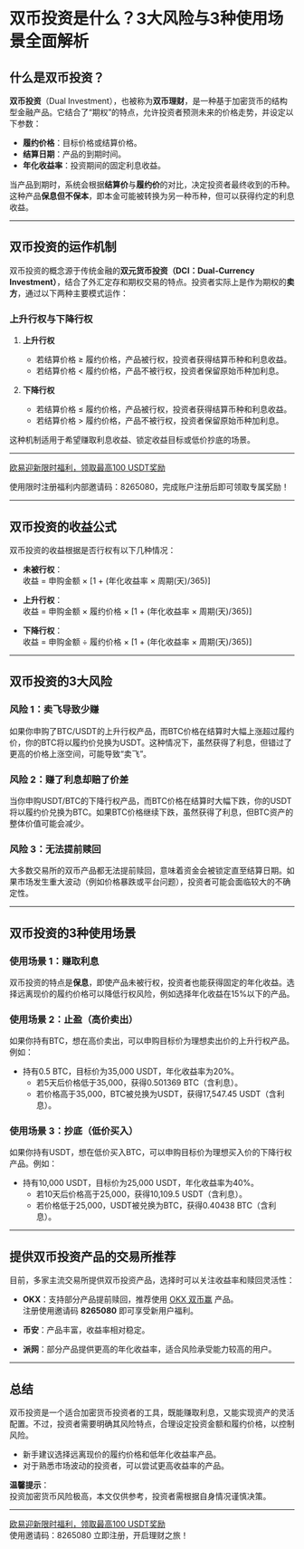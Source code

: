 # 双币投资是什么？3大风险与3种使用场景全面解析



## 什么是双币投资？

**双币投资**（Dual Investment），也被称为**双币理财**，是一种基于加密货币的结构型金融产品。它结合了“期权”的特点，允许投资者预测未来的价格走势，并设定以下参数：

- **履约价格**：目标价格或结算价格。
- **结算日期**：产品的到期时间。
- **年化收益率**：投资期间的固定利息收益。

当产品到期时，系统会根据**结算价**与**履约价**的对比，决定投资者最终收到的币种。这种产品**保息但不保本**，即本金可能被转换为另一种币种，但可以获得约定的利息收益。

---

## 双币投资的运作机制

双币投资的概念源于传统金融的**双元货币投资（DCI：Dual-Currency Investment）**，结合了外汇定存和期权交易的特点。投资者实际上是作为期权的**卖方**，通过以下两种主要模式运作：

### 上升行权与下降行权

1. **上升行权**  
   - 若结算价格 ≥ 履约价格，产品被行权，投资者获得结算币种和利息收益。
   - 若结算价格 < 履约价格，产品不被行权，投资者保留原始币种加利息。

2. **下降行权**  
   - 若结算价格 ≤ 履约价格，产品被行权，投资者获得结算币种和利息收益。
   - 若结算价格 > 履约价格，产品不被行权，投资者保留原始币种加利息。

这种机制适用于希望赚取利息收益、锁定收益目标或低价抄底的场景。

---
[欧易迎新限时福利，领取最高100 USDT奖励](https://bit.ly/OKXe)

使用限时注册福利内部邀请码：8265080，完成账户注册后即可领取专属奖励！

---
## 双币投资的收益公式

双币投资的收益根据是否行权有以下几种情况：

- **未被行权**：  
  收益 = 申购金额 × [1 + (年化收益率 × 周期(天)/365)]
  
- **上升行权**：  
  收益 = 申购金额 × 履约价格 × [1 + (年化收益率 × 周期(天)/365)]

- **下降行权**：  
  收益 = 申购金额 ÷ 履约价格 × [1 + (年化收益率 × 周期(天)/365)]

---

## 双币投资的3大风险

### 风险 1：卖飞导致少赚

如果你申购了BTC/USDT的上升行权产品，而BTC价格在结算时大幅上涨超过履约价，你的BTC将以履约价兑换为USDT。这种情况下，虽然获得了利息，但错过了更高的价格上涨空间，可能导致“卖飞”。

### 风险 2：赚了利息却赔了价差

当你申购USDT/BTC的下降行权产品，而BTC价格在结算时大幅下跌，你的USDT将以履约价兑换为BTC。如果BTC价格继续下跌，虽然获得了利息，但BTC资产的整体价值可能会减少。

### 风险 3：无法提前赎回

大多数交易所的双币产品都无法提前赎回，意味着资金会被锁定直至结算日期。如果市场发生重大波动（例如价格暴跌或平台问题），投资者可能会面临较大的不确定性。

---

## 双币投资的3种使用场景

### 使用场景 1：赚取利息

双币投资的特点是**保息**，即使产品未被行权，投资者也能获得固定的年化收益。选择远离现价的履约价格可以降低行权风险，例如选择年化收益在15%以下的产品。

### 使用场景 2：止盈（高价卖出）

如果你持有BTC，想在高价卖出，可以申购目标价为理想卖出价的上升行权产品。例如：

- 持有0.5 BTC，目标价为35,000 USDT，年化收益率为20%。  
  - 若5天后价格低于35,000，获得0.501369 BTC（含利息）。  
  - 若价格高于35,000，BTC被兑换为USDT，获得17,547.45 USDT（含利息）。

### 使用场景 3：抄底（低价买入）

如果你持有USDT，想在低价买入BTC，可以申购目标价为理想买入价的下降行权产品。例如：

- 持有10,000 USDT，目标价为25,000 USDT，年化收益率为40%。  
  - 若10天后价格高于25,000，获得10,109.5 USDT（含利息）。  
  - 若价格低于25,000，USDT被兑换为BTC，获得0.40438 BTC（含利息）。

---

## 提供双币投资产品的交易所推荐

目前，多家主流交易所提供双币投资产品，选择时可以关注收益率和赎回灵活性：

- **OKX**：支持部分产品提前赎回，推荐使用 [OKX 双币赢](https://bit.ly/OKXe) 产品。  
  注册使用邀请码 **8265080** 即可享受新用户福利。

- **币安**：产品丰富，收益率相对稳定。

- **派网**：部分产品提供更高的年化收益率，适合风险承受能力较高的用户。

---

## 总结

双币投资是一个适合加密货币投资者的工具，既能赚取利息，又能实现资产的灵活配置。不过，投资者需要明确其风险特点，合理设定投资金额和履约价格，以控制风险。

- 新手建议选择远离现价的履约价格和低年化收益率产品。
- 对于熟悉市场波动的投资者，可以尝试更高收益率的产品。

**温馨提示**：  
投资加密货币风险极高，本文仅供参考，投资者需根据自身情况谨慎决策。

---

[欧易迎新限时福利，领取最高100 USDT奖励](https://bit.ly/OKXe)  
使用邀请码：8265080 立即注册，开启理财之旅！
